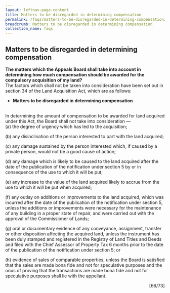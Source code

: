 ```yaml
---
layout: leftnav-page-content
title: Matters to be disregarded in determining compensation
permalink: /faqs/matters-to-be-disregarded-in-determining-compensation/
breadcrumb: Matters to be disregarded in determining compensation
collection_name: faqs
---
```


Matters to be disregarded in determining compensation
---
**The matters which the Appeals Board shall take into account in determining how much compensation should be awarded for the compulsory acquisition of my land?**
<br>
The factors which shall not be taken into consideration have been set out in section 34 of the Land Acquisition Act, which are as follows:
<br>

  * **Matters to be disregarded in determining compensation**
   <br>
   In determining the amount of compensation to be awarded for land acquired under this Act, the Board shall not take into consideration —
<br>
   (a)     the degree of urgency which has led to the acquisition;
   <br>
   
   (b)    any disinclination of the person interested to part with the land acquired;
   <br>
   
   (c)    any damage sustained by the person interested which, if caused by a private person, would not be a good cause of action;
   <br>
   
   (d)   any damage which is likely to be caused to the land acquired after the date of the publication of the notification under section 5 by or in consequence of the use to which it will be put;
   <br>
   
   (e)  any increase to the value of the land acquired likely to accrue from the use to which it will be put when acquired;
   <br>
   
   (f)    any outlay on additions or improvements to the land acquired, which was incurred after the date of the publication of the notification under section 5, unless the additions or improvements were necessary for the maintenance of any building in a proper state of repair, and were carried out with the approval of the Commissioner of Lands;
   <br>
   
   (g) oral or documentary evidence of any conveyance, assignment, transfer or other disposition affecting the acquired land, unless the instrument has been duly stamped and registered in the Registry of Land Titles and Deeds and filed with the Chief Assessor of Property Tax 6 months prior to the date of the publication of the notification under section 5; or
   <br>
   
   (h)   evidence of sales of comparable properties, unless the Board is satisfied that the sales are made bona fide and not for speculative purposes and the onus of proving that the transactions are made bona fide and not for speculative purposes shall lie with the appellant.

<div style="text-align: right"> [66/73] </div>
